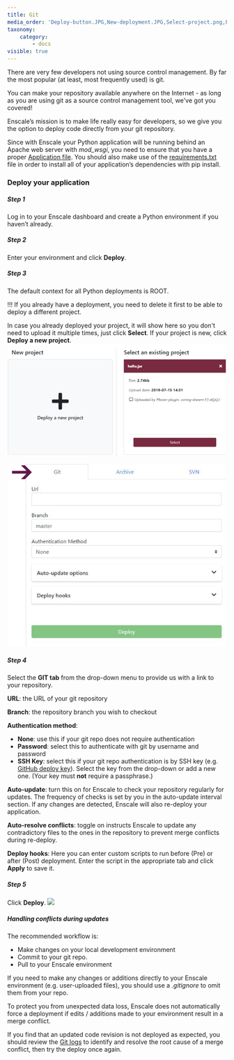 ```yaml
---
title: Git
media_order: 'Deploy-button.JPG,New-deployment.JPG,Select-project.png,PHPGit-4.png'
taxonomy:
    category:
        - docs
visible: true
---
```


There are very few developers not using source control management. By far the most popular (at least, most frequently used) is git.

You can make your repository available anywhere on the Internet - as long as you are using git as a source control management tool, we've got you covered!

Enscale’s mission is to make life really easy for developers, so we give you the option to deploy code directly from your git repository.

Since with Enscale your Python application will be running behind an Apache web server with _mod_wsgi_, you need to ensure that you have a proper [Application file](/python/deployment-guides/application-file). You should also make use of the [requirements.txt](/python/deployment-guides/pip-and-requirementstxt) file in order to install all of your application’s dependencies with pip install.

### Deploy your application

##### Step 1

Log in to your Enscale dashboard and create a Python environment if you haven’t already.

##### Step 2

Enter your environment and click **Deploy**.


##### Step 3

The default context for all Python deployments is ROOT. 

!!! If you already have a deployment, you need to delete it first to be able to deploy a different project.

In case you already deployed your project, it will show here so you don't need to upload it multiple times, just click **Select**. If your project is new, click **Deploy a new project**.
![](Select-project.png)

![image alt=float-right](PHPGit-4.png)

##### Step 4
Select the **GIT tab** from the drop-down menu to provide us with a link to your repository.



**URL**: the URL of your git repository

**Branch**: the repository branch you wish to checkout

**Authentication method**:

* **None**: use this if your git repo does not require authentication
* **Password**: select this to authenticate with git by username and password
* **SSH Key**: select this if your git repo authentication is by SSH key (e.g. [GitHub deploy key](https://developer.github.com/v3/guides/managing-deploy-keys/)). Select the key from the drop-down or add a new one. (Your key must **not** require a passphrase.)

**Auto-update**: turn this on for Enscale to check your repository regularly for updates. The frequency of checks is set by you in the auto-update interval section. If any changes are detected, Enscale will also re-deploy your application. 

**Auto-resolve conflicts**: toggle on instructs Enscale to update any contradictory files to the ones in the repository to prevent merge conflicts during re-deploy.

**Deploy hooks**: Here you can enter custom scripts to run before (Pre) or after (Post) deployment. Enter the script in the appropriate tab and click **Apply** to save it.



##### Step 5

Click **Deploy**.
![](PHPGitDeploy.png)


##### Handling conflicts during updates

The recommended workflow is:

* Make changes on your local development environment 
* Commit to your git repo. 
* Pull to your Enscale environment

If you need to make any changes or additions directly to your Enscale environment (e.g. user-uploaded files), you should use a _.gitignore_ to omit them from your repo.

To protect you from unexpected data loss, Enscale does not automatically force a deployment if edits / additions made to your environment result in a merge conflict.

If you find that an updated code revision is not deployed as expected, you should review the [Git logs](/troubleshooting/log-files/gitsvn-logs) to identify and resolve the root cause of a merge conflict, then try the deploy once again.